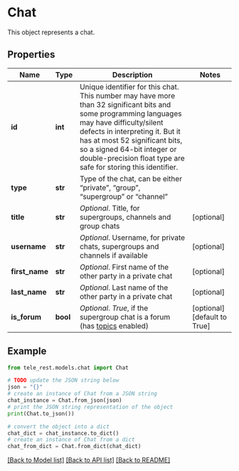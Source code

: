 # Chat

This object represents a chat.

## Properties

Name | Type | Description | Notes
------------ | ------------- | ------------- | -------------
**id** | **int** | Unique identifier for this chat. This number may have more than 32 significant bits and some programming languages may have difficulty/silent defects in interpreting it. But it has at most 52 significant bits, so a signed 64-bit integer or double-precision float type are safe for storing this identifier. | 
**type** | **str** | Type of the chat, can be either “private”, “group”, “supergroup” or “channel” | 
**title** | **str** | *Optional*. Title, for supergroups, channels and group chats | [optional] 
**username** | **str** | *Optional*. Username, for private chats, supergroups and channels if available | [optional] 
**first_name** | **str** | *Optional*. First name of the other party in a private chat | [optional] 
**last_name** | **str** | *Optional*. Last name of the other party in a private chat | [optional] 
**is_forum** | **bool** | *Optional*. *True*, if the supergroup chat is a forum (has [topics](https://telegram.org/blog/topics-in-groups-collectible-usernames#topics-in-groups) enabled) | [optional] [default to True]

## Example

```python
from tele_rest.models.chat import Chat

# TODO update the JSON string below
json = "{}"
# create an instance of Chat from a JSON string
chat_instance = Chat.from_json(json)
# print the JSON string representation of the object
print(Chat.to_json())

# convert the object into a dict
chat_dict = chat_instance.to_dict()
# create an instance of Chat from a dict
chat_from_dict = Chat.from_dict(chat_dict)
```
[[Back to Model list]](../README.md#documentation-for-models) [[Back to API list]](../README.md#documentation-for-api-endpoints) [[Back to README]](../README.md)


